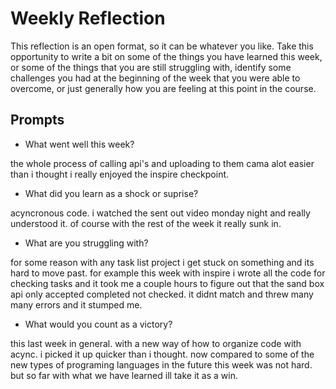 # Weekly Reflection
This reflection is an open format, so it can be whatever you like. Take this opportunity to write a bit on some of the things you have learned this week, or some of the things that you are still struggling with, identify some challenges you had at the beginning of the week that you were able to overcome, or just generally how you are feeling at this point in the course.

## Prompts
- What went well this week?

the whole process of calling api's and uploading to them cama alot easier than i thought i really enjoyed the inspire checkpoint.

- What did you learn as a shock or suprise?

acyncronous code. i watched the sent out video monday night and really understood it. of course with the rest of the week it really sunk in.

- What are you struggling with?

for some reason with any task list project i get stuck on something and its hard to move past. for example this week with inspire i wrote all the code for checking tasks and it took me a couple hours to figure out that the sand box api only accepted completed not checked. it didnt match and threw many many errors and it stumped me.

- What would you count as a victory?

this last week in general. with a new way of how to organize code with acync. i picked it up quicker than i thought. now compared to some of the new types of programing languages in the future this week was not hard. but so far with what we have learned ill take it as a win. 
